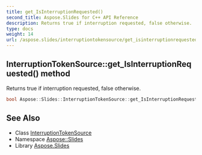 ```yaml
---
title: get_IsInterruptionRequested()
second_title: Aspose.Slides for C++ API Reference
description: Returns true if interruption requested, false otherwise.
type: docs
weight: 14
url: /aspose.slides/interruptiontokensource/get_isinterruptionrequested/
---
```

## InterruptionTokenSource::get_IsInterruptionRequested() method


Returns true if interruption requested, false otherwise.

```cpp
bool Aspose::Slides::InterruptionTokenSource::get_IsInterruptionRequested() override
```

## See Also

* Class [InterruptionTokenSource](../)
* Namespace [Aspose::Slides](../../)
* Library [Aspose.Slides](../../../)